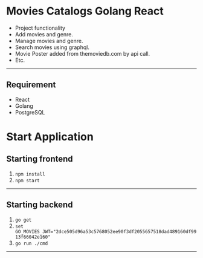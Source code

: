 # Movies Catalogs Golang React

- Project functionality
- Add movies and genre.
- Manage movies and genre.
- Search movies using graphql.
- Movie Poster added from themoviedb.com by api call.
- Etc.

---
## Requirement
- React
- Golang
- PostgreSQL

# Start Application
## Starting frontend
1) `npm install`
2) `npm start`
---
## Starting backend
1) `go get` 
2) `set GO_MOVIES_JWT="2dce505d96a53c5768052ee90f3df2055657518dad489160df9913f66042e160"`
3) `go run ./cmd`
---
